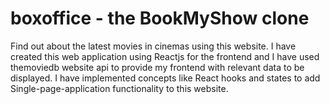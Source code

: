 # boxoffice - the BookMyShow clone

Find out about the latest movies in cinemas using this website. I have created this web application using Reactjs for the frontend and I have used themoviedb website api to provide my frontend with relevant data to be displayed. I have implemented concepts like React hooks and states to add Single-page-application functionality to this website.
